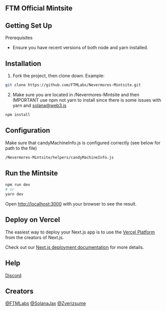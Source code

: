 ## FTM Official Mintsite

## Getting Set Up

Prerequisites

- Ensure you have recent versions of both node and yarn installed.

## Installation

1. Fork the project, then clone down. Example:

```bash
git clone https://github.com/FTMLabs/Nevermores-Mintsite.git
```

2. Make sure you are located in /Nevermores-Mintsite and then IMPORTANT use npm not yarn to install since there is some issues with yarn and solana@web3.js

```bash
npm install
```

## Configuration

Make sure that candyMachineInfo.js is configured correctly (see below for path to the file)

```bash
/Nevermores-Mintsite/helpers/candyMachineInfo.js
```

## Run the Mintsite

```bash
npm run dev
# or
yarn dev
```

Open [http://localhost:3000](http://localhost:3000) with your browser to see the result.

## Deploy on Vercel

The easiest way to deploy your Next.js app is to use the [Vercel Platform](https://vercel.com/new?utm_medium=default-template&filter=next.js&utm_source=create-next-app&utm_campaign=create-next-app-readme) from the creators of Next.js.

Check out our [Next.js deployment documentation](https://nextjs.org/docs/deployment) for more details.

## Help

[Discord](https://discord.gg/DUaQvT7AsZ)

## Creators

[@FTMLabs](https://github.com/FTMLabs)
[@SolanaJax](https://github.com/SolanaJax)
[@Zverizsume](https://github.com/Zverizsume)
